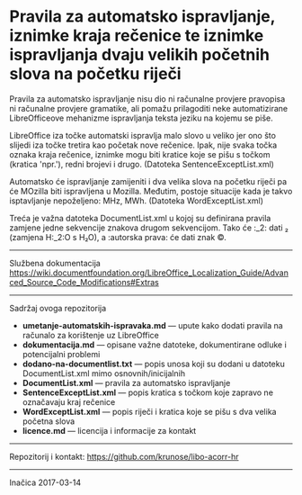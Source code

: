 # Pravila za automatsko ispravljanje, iznimke kraja rečenice te iznimke ispravljanja dvaju velikih početnih slova na početku riječi

Pravila za automatsko ispravljanje nisu dio ni računalne provjere pravopisa ni računalne provjere gramatike, ali pomažu prilagoditi neke automatizirane LibreOfficeove mehanizme ispravljanja teksta jeziku na kojemu se piše.

LibreOffice iza točke automatski ispravlja malo slovo u veliko jer ono što slijedi iza točke tretira kao početak nove rečenice. Ipak, nije svaka točka oznaka kraja rečenice, iznimke mogu biti kratice koje se pišu s točkom (kratica 'npr.'), redni brojevi i drugo. (Datoteka SentenceExceptList.xml)

Automatsko će ispravljanje zamijeniti i dva velika slova na početku riječi pa će MOzilla biti ispravljena u Mozilla. Međutim, postoje situacije kada je takvo isptavljanje nepoželjeno: MHz, MWh. (Datoteka WordExceptList.xml)

Treća je važna datoteka DocumentList.xml u kojoj su definirana pravila zamjene jedne sekvencije znakova drugom sekvencijom. Tako će :_2: dati ₂ (zamjena H:_2:O s H₂O), a :autorska prava: će dati znak ©.

---

Službena dokumentacija
https://wiki.documentfoundation.org/LibreOffice_Localization_Guide/Advanced_Source_Code_Modifications#Extras

---

Sadržaj ovoga repozitorija

* **umetanje-automatskih-ispravaka.md** &mdash; upute kako dodati pravila na računalo za korištenje uz LibreOffice
* **dokumentacija.md** &mdash; opisane važne datoteke, dokumentirane odluke i potencijalni problemi
* **dodano-na-documentlist.txt** &mdash; popis unosa koji su dodani u datoteku DocumentList.xml mimo osnovnih/inicijalnih
* **DocumentList.xml** &mdash; pravila za automatsko ispravljanje
* **SentenceExceptList.xml** &mdash; popis kratica s točkom koje zapravo ne označavaju kraj rečenice
* **WordExceptList.xml** &mdash; popis riječi i kratica koje se pišu s dva velika početna slova
* **licence.md** &mdash; licencija i informacije za kontakt

---

Repozitorij i kontakt: https://github.com/krunose/libo-acorr-hr

---

Inačica 2017-03-14
